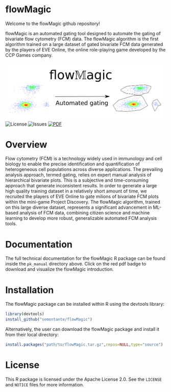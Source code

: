 
# flowMagic 

Welcome to the flowMagic github repository! 

flowMagic is an automated gating tool designed to automate the gating of bivariate flow cytometry (FCM) data. 
The flowMagic algorithm is the first algorithm trained on a large dataset of gated bivariate FCM data generated by the players of EVE Online, the online role-playing game developed by the CCP Games company.

![Project Logo](https://github.com/semontante/flowMagic/raw/main/intro/logo_flowmagic.png) 
![License](https://img.shields.io/github/license/semontante/flowMagic) 
![Issues](https://img.shields.io/github/issues/semontante/flowMagic)
[![PDF](https://img.shields.io/badge/flowMagic_doc-PDF-red)](https://github.com/semontante/flowMagic/raw/main/pk_manual/flowMagic_introduction.pdf)

# Overview

Flow cytometry (FCM) is a technology widely used in immunology and cell biology to enable the precise identification and quantification of heterogeneous cell populations across diverse applications. The prevailing analysis approach, termed gating, relies on expert manual analysis of hierarchical bivariate plots.  This is a subjective and time-consuming approach that generate inconsistent results. In order to generate a large high quality training dataset in a relatively short amount of time, we recruited the players of EVE Online to gate milions of bivariate FCM plots within the mini-game Project Discovery. The flowMagic algorithm, trained on this large diverse dataset, represents a significant advancement in ML-based analysis of FCM data, combining citizen science and machine learning to develop more robust, generalizable automated FCM analysis tools.



# Documentation

The full technical documentation for the flowMagic R package can be found inside the `pk_manual` directory above. Click on the red pdf badge to download and visualize the flowMagic introduction.

# Installation

The flowMagic package can be installed within R using the devtools library:

```R
library(devtools)
install_github("semontante/flowMagic")
```

Alternatively, the user can download the flowMagic package and install it from their local directory:

```R
install.packages("path/to/flowMagic.tar.gz",repos=NULL,type="source")
```

# License
This R package is licensed under the Apache License 2.0. See the `LICENSE` and `NOTICE` files for more information.


